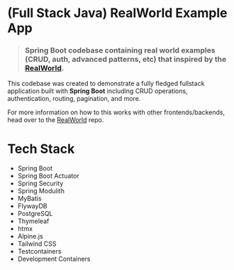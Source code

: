 # (Full Stack Java) RealWorld Example App

> ### Spring Boot codebase containing real world examples (CRUD, auth, advanced patterns, etc) that inspired by the [RealWorld](https://github.com/gothinkster/realworld).

This codebase was created to demonstrate a fully fledged fullstack application built with **Spring Boot** including CRUD operations, authentication, routing, pagination, and more.

For more information on how to this works with other frontends/backends, head over to the [RealWorld](https://github.com/gothinkster/realworld) repo.

# Tech Stack
* Spring Boot
* Spring Boot Actuator
* Spring Security
* Spring Modulith
* MyBatis
* FlywayDB
* PostgreSQL
* Thymeleaf
* htmx
* Alpine.js
* Tailwind CSS
* Testcontainers
* Development Containers
